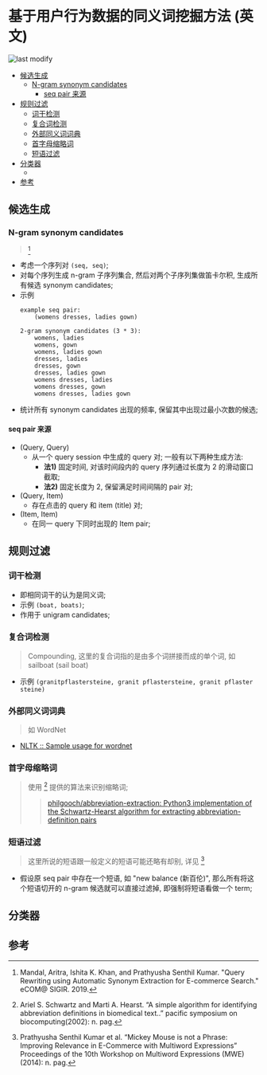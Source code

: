 基于用户行为数据的同义词挖掘方法 (英文)
===
<!--START_SECTION:badge-->

![last modify](https://img.shields.io/static/v1?label=last%20modify&message=2023-01-07%2016%3A38%3A00&color=yellowgreen&style=flat-square)

<!--END_SECTION:badge-->
<!--info
top: false
hidden: true
-->

<!-- TOC -->
- [候选生成](#候选生成)
    - [N-gram synonym candidates](#n-gram-synonym-candidates)
        - [seq pair 来源](#seq-pair-来源)
- [规则过滤](#规则过滤)
    - [词干检测](#词干检测)
    - [复合词检测](#复合词检测)
    - [外部同义词词典](#外部同义词词典)
    - [首字母缩略词](#首字母缩略词)
    - [短语过滤](#短语过滤)
- [分类器](#分类器)
    - [](#)
- [参考](#参考)
<!-- TOC -->

## 候选生成

### N-gram synonym candidates
> [^1]

- 考虑一个序列对 `(seq, seq)`;
- 对每个序列生成 n-gram 子序列集合, 然后对两个子序列集做笛卡尔积, 生成所有候选 synonym candidates;
- 示例
    ```text
    example seq pair: 
        (womens dresses, ladies gown)
    
    2-gram synonym candidates (3 * 3):
        womens, ladies
        womens, gown
        womens, ladies gown
        dresses, ladies
        dresses, gown
        dresses, ladies gown
        womens dresses, ladies
        womens dresses, gown
        womens dresses, ladies gown
    ```
- 统计所有 synonym candidates 出现的频率, 保留其中出现过最小次数的候选;

#### seq pair 来源

- (Query, Query)
    - 从一个 query session 中生成的 query 对; 一般有以下两种生成方法:
        - **法1)** 固定时间, 对该时间段内的 query 序列通过长度为 2 的滑动窗口截取;  
        - **法2)** 固定长度为 2, 保留满足时间间隔的 pair 对;
- (Query, Item)
    - 存在点击的 query 和 item (title) 对;
- (Item, Item)
    - 在同一 query 下同时出现的 Item pair;


## 规则过滤

### 词干检测

- 即相同词干的认为是同义词;
- 示例 `(boat, boats)`; 
- 作用于 unigram candidates;

### 复合词检测
> Compounding, 这里的复合词指的是由多个词拼接而成的单个词, 如 sailboat (sail boat)

- 示例 `(granitpflastersteine, granit pflastersteine, granit pflaster steine)`

### 外部同义词词典
> 如 WordNet

- [NLTK :: Sample usage for wordnet](https://www.nltk.org/howto/wordnet.html)

### 首字母缩略词
> 使用 [^2] 提供的算法来识别缩略词;
>> [philgooch/abbreviation-extraction: Python3 implementation of the Schwartz-Hearst algorithm for extracting abbreviation-definition pairs](https://github.com/philgooch/abbreviation-extraction)

### 短语过滤
> 这里所说的短语跟一般定义的短语可能还略有却别, 详见 [^3]

- 假设原 seq pair 中存在一个短语, 如 "new balance (新百伦)", 那么所有将这个短语切开的 n-gram 候选就可以直接过滤掉, 即强制将短语看做一个 term;

## 分类器

### 


## 参考

[^1]: Mandal, Aritra, Ishita K. Khan, and Prathyusha Senthil Kumar. "Query Rewriting using Automatic Synonym Extraction for E-commerce Search." eCOM@ SIGIR. 2019.
[^2]: Ariel S. Schwartz and Marti A. Hearst. “A simple algorithm for identifying abbreviation definitions in biomedical text..” pacific symposium on biocomputing(2002): n. pag.
[^3]: Prathyusha Senthil Kumar et al. “Mickey Mouse is not a Phrase: Improving Relevance in E-Commerce with Multiword Expressions” Proceedings of the 10th Workshop on Multiword Expressions (MWE)(2014): n. pag.